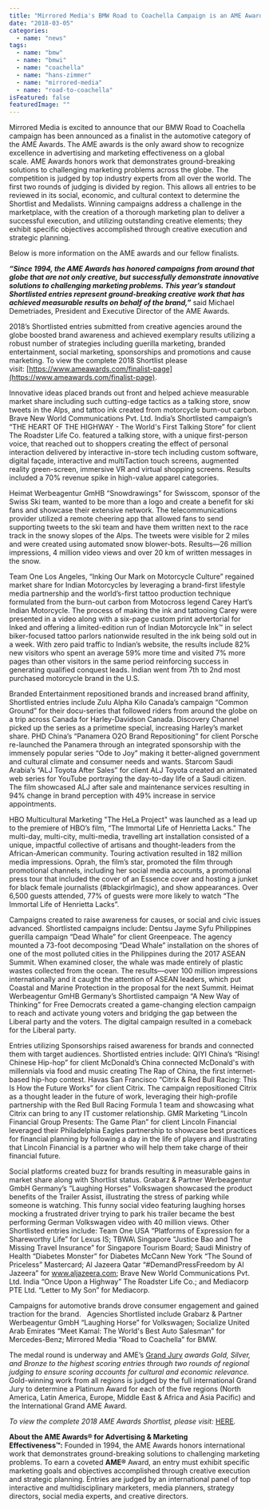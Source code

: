 ```yaml
---
title: "Mirrored Media's BMW Road to Coachella Campaign is an AME Awards finalist"
date: "2018-03-05"
categories: 
  - name: "news"
tags: 
  - name: "bmw"
  - name: "bmwi"
  - name: "coachella"
  - name: "hans-zimmer"
  - name: "mirrored-media"
  - name: "road-to-coachella"
isFeatured: false
featuredImage: ""
---
```


Mirrored Media is excited to announce that our BMW Road to Coachella campaign has been announced as a finalist in the automotive category of the AME Awards. The AME awards is the only award show to recognize excellence in advertising and marketing effectiveness on a global scale. AME Awards honors work that demonstrates ground-breaking solutions to challenging marketing problems across the globe. The competition is judged by top industry experts from all over the world. The first two rounds of judging is divided by region. This allows all entries to be reviewed in its social, economic, and cultural context to determine the Shortlist and Medalists. Winning campaigns address a challenge in the marketplace, with the creation of a thorough marketing plan to deliver a successful execution, and utilizing outstanding creative elements; they exhibit specific objectives accomplished through creative execution and strategic planning.

Below is more information on the AME awards and our fellow finalists.

**_“Since 1994, the AME Awards has honored campaigns from around that globe that are not only creative, but successfully demonstrate innovative solutions to challenging marketing problems. This year’s standout Shortlisted entries represent ground-breaking creative work that has achieved measurable results on behalf of the brand,”_** said Michael Demetriades, President and Executive Director of the AME Awards.

2018’s Shortlisted entries submitted from creative agencies around the globe boosted brand awareness and achieved exemplary results utilizing a robust number of strategies including guerilla marketing, branded entertainment, social marketing, sponsorships and promotions and cause marketing. To view the complete 2018 Shortlist please visit: [https://www.ameawards.com/finalist-page](https://www.ameawards.com/finalist-page).

Innovative ideas placed brands out front and helped achieve measurable market share including such cutting-edge tactics as a talking store, snow tweets in the Alps, and tattoo ink created from motorcycle burn-out carbon. Brave New World Communications Pvt. Ltd. India’s Shortlisted campaign’s “THE HEART OF THE HIGHWAY - The World's First Talking Store” for client The Roadster Life Co. featured a talking store, with a unique first-person voice, that reached out to shoppers creating the effect of personal interaction delivered by interactive in-store tech including custom software, digital façade, interactive and multiTaction touch screens, augmented reality green-screen, immersive VR and virtual shopping screens. Results included a 70% revenue spike in high-value apparel categories.

Heimat Werbeagentur GmHB “Snowdrawings” for Swisscom, sponsor of the Swiss Ski team, wanted to be more than a logo and create a benefit for ski fans and showcase their extensive network. The telecommunications provider utilized a remote cheering app that allowed fans to send supporting tweets to the ski team and have them written next to the race track in the snowy slopes of the Alps. The tweets were visible for 2 miles and were created using automated snow blower-bots. Results—26 million impressions, 4 million video views and over 20 km of written messages in the snow.

Team One Los Angeles, “Inking Our Mark on Motorcycle Culture” regained market share for Indian Motorcycles by leveraging a brand-first lifestyle media partnership and the world’s-first tattoo production technique formulated from the burn-out carbon from Motocross legend Carey Hart’s Indian Motorcycle. The process of making the ink and tattooing Carey were presented in a video along with a six-page custom print advertorial for Inked and offering a limited-edition run of Indian Motorcycle Ink™ in select biker-focused tattoo parlors nationwide resulted in the ink being sold out in a week. With zero paid traffic to Indian’s website, the results include 82% new visitors who spent an average 59% more time and visited 7% more pages than other visitors in the same period reinforcing success in generating qualified conquest leads. Indian went from 7th to 2nd most purchased motorcycle brand in the U.S.

Branded Entertainment repositioned brands and increased brand affinity, Shortlisted entries include Zulu Alpha Kilo Canada’s campaign “Common Ground” for their docu-series that followed riders from around the globe on a trip across Canada for Harley-Davidson Canada. Discovery Channel picked up the series as a primetime special, increasing Harley’s market share. PHD China’s “Panamera O2O Brand Repositioning” for client Porsche re-launched the Panamera through an integrated sponsorship with the immensely popular series “Ode to Joy” making it better-aligned government and cultural climate and consumer needs and wants. Starcom Saudi Arabia’s “ALJ Toyota After Sales” for client ALJ Toyota created an animated web series for YouTube portraying the day-to-day life of a Saudi citizen. The film showcased ALJ after sale and maintenance services resulting in 94% change in brand perception with 49% increase in service appointments.

HBO Multicultural Marketing "The HeLa Project" was launched as a lead up to the premiere of HBO’s film, “The Immortal Life of Henrietta Lacks.” The multi-day, multi-city, multi-media, travelling art installation consisted of a unique, impactful collective of artisans and thought-leaders from the African-American community. Touring activation resulted in 182 million media impressions. Oprah, the film’s star, promoted the film through promotional channels, including her social media accounts, a promotional press tour that included the cover of an Essence cover and hosting a junket for black female journalists (#blackgirlmagic), and show appearances. Over 6,500 guests attended, 77% of guests were more likely to watch “The Immortal Life of Henrietta Lacks”.

Campaigns created to raise awareness for causes, or social and civic issues advanced. Shortlisted campaigns include: Dentsu Jayme Syfu Philippines guerilla campaign “Dead Whale” for client Greenpeace. The agency mounted a 73-foot decomposing “Dead Whale” installation on the shores of one of the most polluted cities in the Philippines during the 2017 ASEAN Summit. When examined closer, the whale was made entirely of plastic wastes collected from the ocean. The results—over 100 million impressions internationally and it caught the attention of ASEAN leaders, which put Coastal and Marine Protection in the proposal for the next Summit. Heimat Werbeagentur GmHB Germany’s Shortlisted campaign “A New Way of Thinking” for Free Democrats created a game-changing election campaign to reach and activate young voters and bridging the gap between the Liberal party and the voters. The digital campaign resulted in a comeback for the Liberal party.

Entries utilizing Sponsorships raised awareness for brands and connected them with target audiences. Shortlisted entries include: QIYI China’s “Rising! Chinese Hip-hop” for client McDonald’s China connected McDonald's with millennials via food and music creating The Rap of China, the first internet-based hip-hop contest. Havas San Francisco “Citrix & Red Bull Racing: This Is How the Future Works” for client Citrix. The campaign repositioned Citrix as a thought leader in the future of work, leveraging their high-profile partnership with the Red Bull Racing Formula 1 team and showcasing what Citrix can bring to any IT customer relationship. GMR Marketing “Lincoln Financial Group Presents: The Game Plan” for client Lincoln Financial leveraged their Philadelphia Eagles partnership to showcase best practices for financial planning by following a day in the life of players and illustrating that Lincoln Financial is a partner who will help them take charge of their financial future.

Social platforms created buzz for brands resulting in measurable gains in market share along with Shortlist status. Grabarz & Partner Werbeagentur GmbH Germany’s “Laughing Horses” Volkswagen showcased the product benefits of the Trailer Assist, illustrating the stress of parking while someone is watching. This funny social video featuring laughing horses mocking a frustrated driver trying to park his trailer became the best performing German Volkswagen video with 40 million views. Other Shortlisted entries include: Team One USA “Platforms of Expression for a Shareworthy Life” for Lexus IS; TBWA\\ Singapore “Justice Bao and The Missing Travel Insurance” for Singapore Tourism Board; Saudi Ministry of Health “Diabetes Monster” for Diabetes McCann New York “The Sound of Priceless” Mastercard; Al Jazeera Qatar “#DemandPressFreedom by Al Jazeera” for www.aljazeera.com; Brave New World Communications Pvt. Ltd. India “Once Upon a Highway” The Roadster Life Co.; and Mediacorp PTE Ltd. “Letter to My Son” for Mediacorp.

Campaigns for automotive brands drove consumer engagement and gained traction for the brand.   Agencies Shortlisted include Grabarz & Partner Werbeagentur GmbH “Laughing Horse” for Volkswagen; Socialize United Arab Emirates “Meet Kamal: The World's Best Auto Salesman” for Mercedes-Benz; Mirrored Media “Road to Coachella” for BMW.

The medal round is underway and AME’s [Grand Jury](http://www.ameawards.com/main.php?p=1,2,5,3) _awards Gold, Silver, and Bronze to the highest scoring entries through two rounds of regional judging to ensure scoring accounts for cultural and economic relevance._ Gold-winning work from all regions is judged by the full international Grand Jury to determine a Platinum Award for each of the five regions (North America, Latin America, Europe, Middle East & Africa and Asia Pacific) and the International Grand AME Award.

_To view the complete 2018 AME Awards Shortlist, please visit:_ [HERE](https://www.ameawards.com/finalist-page)_._ 

**About the AME Awards® for Advertising & Marketing Effectiveness™:** Founded in 1994, the AME Awards honors international work that demonstrates ground-breaking solutions to challenging marketing problems. To earn a coveted **AME®** Award, an entry must exhibit specific marketing goals and objectives accomplished through creative execution and strategic planning. Entries are judged by an international panel of top interactive and multidisciplinary marketers, media planners, strategy directors, social media experts, and creative directors.
